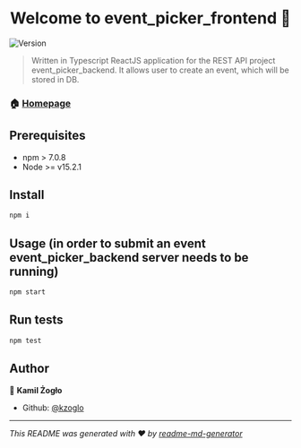 <h1 align="center">Welcome to event_picker_frontend 👋</h1>
<p>
  <img alt="Version" src="https://img.shields.io/badge/version-1.0.0-blue.svg?cacheSeconds=2592000" />
</p>

> Written in Typescript ReactJS application for the REST API project event_picker_backend. It allows user to create an event, which will be stored in DB.

### 🏠 [Homepage](https://github.com/kzoglo/event_picker_frontend)

## Prerequisites

- npm > 7.0.8
- Node >= v15.2.1

## Install

```sh
npm i
```

## Usage (in order to submit an event event_picker_backend server needs to be running)

```sh
npm start
```

## Run tests

```sh
npm test
```

## Author

👤 **Kamil Żogło**

- Github: [@kzoglo](https://github.com/kzoglo)

---

_This README was generated with ❤️ by [readme-md-generator](https://github.com/kefranabg/readme-md-generator)_
